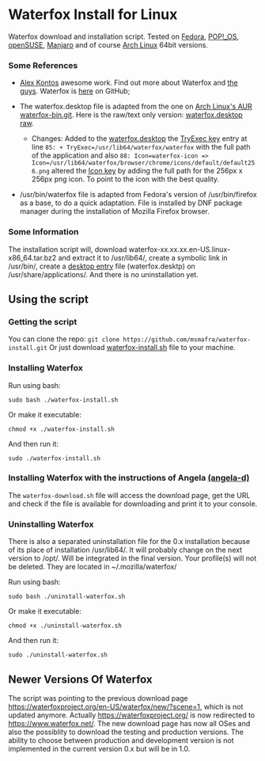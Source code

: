# Waterfox Install for Linux

Waterfox download and installation script.
Tested on [Fedora](https://getfedora.org/), [POP!_OS](https://system76.com/pop), [openSUSE](https://www.opensuse.org/), [Manjaro](https://manjaro.org) and of course [Arch Linux](https://www.archlinux.org/) 64bit versions.

### Some References
- [Alex Kontos](https://github.com/MrAlex94) awesome work. Find out more about Waterfox and [the guys](https://www.waterfox.net/about/). Waterfox is [here](https://github.com/MrAlex94/Waterfox) on GitHub;

- The waterfox.desktop file is adapted from the one on [Arch Linux's AUR waterfox-bin.git](https://aur.archlinux.org/cgit/aur.git/tree/waterfox.desktop?h=waterfox-bin). Here is the raw/text only version: [waterfox.desktop raw](https://aur.archlinux.org/cgit/aur.git/plain/waterfox.desktop?h=waterfox-bin).
  - Changes:
  Added to the [waterfox.desktop](https://github.com/msmafra/waterfox-install/blob/master/waterfox.desktop) the [TryExec key](https://specifications.freedesktop.org/desktop-entry-spec/latest/ar01s06.html) entry at line `85: + TryExec=/usr/lib64/waterfox/waterfox`  with the full path of the application and also `88: Icon=waterfox-icon => Icon=/usr/lib64/waterfox/browser/chrome/icons/default/default256.png` altered the [Icon key](https://specifications.freedesktop.org/desktop-entry-spec/latest/ar01s06.html) by adding the full path for the 256px x 256px png icon. To point to the icon with the best quality.

- /usr/bin/waterfox file is adapted from Fedora's version of /usr/bin/firefox as a base, to do a quick adaptation. File is installed by DNF package manager during the installation of Mozilla Firefox browser.

### Some Information
The installation script will, download waterfox-xx.xx.xx.en-US.linux-x86_64.tar.bz2 and extract it to /usr/lib64/, create a symbolic link in /usr/bin/, create a [desktop entry](https://specifications.freedesktop.org/desktop-entry-spec/latest/index.html) file (waterfox.desktp) on /usr/share/applications/. And there is no uninstallation yet.

## Using the script
### Getting the script
You can clone the repo:
`git clone https://github.com/msmafra/waterfox-install.git`
Or just download [waterfox-install.sh](https://raw.githubusercontent.com/msmafra/waterfox-install/master/waterfox-install.sh) file to your machine.

### Installing Waterfox


Run using bash:

    sudo bash ./waterfox-install.sh

Or make it executable:

    chmod +x ./waterfox-install.sh

And then run it:

    sudo ./waterfox-install.sh

### Installing Waterfox with the instructions of Angela  [(angela-d)](https://gist.github.com/angela-d/5f6760f5512e8b8029aeda3cbb1d26dd)

The `waterfox-download.sh` file will access the download page, get the URL and check if the file is available for downloading and print it to your console.


### Uninstalling Waterfox

There is also a separated uninstallation file for the 0.x installation because of its place of installation /usr/lib64/. It will probably change on the next version to /opt/. Will be integrated in the final version.
Your profile(s) will not be deleted. They are located in ~/.mozilla/waterfox/

Run using bash:

    sudo bash ./uninstall-waterfox.sh

Or make it executable:

    chmod +x ./uninstall-waterfox.sh

And then run it:

    sudo ./uninstall-waterfox.sh

## Newer Versions Of Waterfox

The script was pointing to the previous download page https://waterfoxproject.org/en-US/waterfox/new/?scene=1, which is not updated anymore. Actually https://waterfoxproject.org/ is now redirected to https://www.waterfox.net/. The new download page has now all OSes and also the possiblity to download the testing and production versions. The ability to choose between production and development version is not implemented in the current version 0.x but will be in 1.0.
